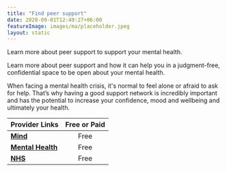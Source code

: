 ```yaml
---
title: "Find peer support"
date: 2020-09-01T12:49:27+06:00
featureImage: images/ma/placeholder.jpeg
layout: static
---
```


Learn more about peer support to support your mental health.

Learn more about peer support and how it can help you in a judgment-free, confidential space to be open about your mental health.

When facing a mental health crisis, it's normal to feel alone or afraid to ask for help. That’s why having a good support network is incredibly important and has the potential to increase your confidence, mood and wellbeing and ultimately your health.

| Provider Links      | Free or Paid  |  
| :-----------          | :--------------:      |  
| [**Mind**](https://www.mind.org.uk/information-support/drugs-and-treatments/peer-support/about-peer-support/) | Free | 
| [**Mental Health**](https://www.mentalhealth.org.uk/explore-mental-health/a-z-topics/peer-support) | Free | 
| [**NHS**](https://www.england.nhs.uk/personalisedcare/supported-self-management/peer-support/) | Free | 
  

<br/><br/>






